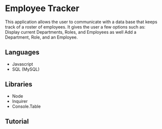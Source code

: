 # Employee Tracker

This application allows the user to communicate with a data base
that keeps track of a roster of employees. It gives the user 
a few options such as: Display current Departments, Roles, and Employees as well
Add a Department, Role, and an Employee. 

## Languages

* Javascript
* SQL (MySQL)

## Libraries

* Node
* Inquirer
* Console.Table

## Tutorial

